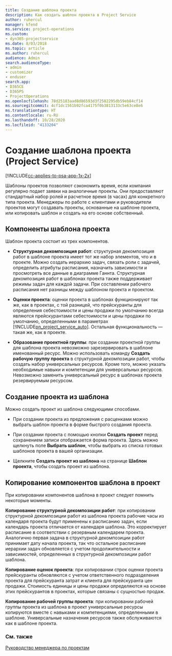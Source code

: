 ```yaml
---
title: Создание шаблона проекта
description: Как создать шаблон проекта в Project Service
author: ruhercul
manager: kfend
ms.service: project-operations
ms.custom:
- dyn365-projectservice
ms.date: 8/03/2018
ms.topic: article
ms.author: ruhercul
audience: Admin
search.audienceType:
- admin
- customizer
- enduser
search.app:
- D365CE
- D365PS
- ProjectOperations
ms.openlocfilehash: 78d25183aad8d86593d3f2582295db59eb84cf14
ms.sourcegitcommit: 4cf1dc1561b92fca4175f0b3813133c5e63ce8e6
ms.translationtype: HT
ms.contentlocale: ru-RU
ms.lasthandoff: 10/28/2020
ms.locfileid: "4133204"
---
```

# <a name="create-a-project-template-project-service"></a>Создание шаблона проекта (Project Service)

[!INCLUDE[cc-applies-to-psa-app-1x-2x](../includes/cc-applies-to-psa-app-1x-2x.md)]

Шаблоны проектов позволяют сэкономить время, если компания регулярно подает заявки на аналогичные проекты. Они предоставляют стандартный набор ролей и расчетное время (в часах) для конкретного типа проекта. Менеджеры по работе с клиентами и руководители проектов могут создавать проекты, основанные на шаблоне проекта, или копировать шаблон и создать на его основе собственный.  
  
## <a name="components-of-project-template"></a>Компоненты шаблона проекта
 Шаблон проекта состоит из трех компонентов.  
  
- **Структурная декомпозиция работ**: структурная декомпозиция работ в шаблоне проекта имеет тот же набор элементов, что и в проекте. Можно создать иерархию задач, связать роли с задачей, определить атрибуты расписания, назначить зависимости и просмотреть все данные в диаграмме Ганнта. Структурная декомпозиция работ в шаблонах проекта также поддерживает режимы задач для каждой задачи. При составлении рабочего расписания нет разницы между шаблоном проекта и проектом.  
  
- **Оценки проекта**: оценки проекта в шаблонах функционируют так же, как в проектах, с той разницей, что прейскуранты для определения себестоимости и цены продажи по умолчанию всегда являются прейскурантами себестоимости и цены продажи по умолчанию, определенными в параметрах [!INCLUDE[pn_project_service_auto](../includes/pn-project-service-auto.md)]. Остальная функциональность — такая же, как в проекте.  
  
- **Образование проектной группы**: при создании проектной группы для шаблона проекта невозможно зарезервировать в шаблоне именованный ресурс. Можно использовать команду **Создать рабочую группу проекта** в структурной декомпозиции работ, чтобы создать набор универсальных ресурсов. Кроме того, можно указать необходимые навыки и компетенции для универсальных ресурсов. Невозможно заменить универсальный ресурс в шаблонах проекта резервируемым ресурсом.  
  
## <a name="create-a-project-from-a-template"></a>Создание проекта из шаблона  
 Можно создать проект из шаблона следующими способами.  
  
-   При создании проекта из предложения с расценками можно выбрать шаблон проекта в форме быстрого создания проекта.  
  
-   При создании проекта с помощью кнопки **Создать проект** перед сохранением записи отображается форма проекта. Здесь можно щелкнуть поле **Выбрать шаблон**, чтобы выбрать из списка готовых шаблонов проекта в вашей организации.  
  
-   Щелкните **Создать проект из шаблона** на странице **Шаблон проекта**, чтобы создать проект из шаблона.  
  
## <a name="copying-components-of-a-template-to-a-project"></a>Копирование компонентов шаблона в проект  
 При копировании компонентов шаблона в проект следует помнить некоторые моменты.  
  
 **Копирование структурной декомпозиции работ**: при копировании структурной декомпозиции работ из шаблона проекта рабочие часы из календаря проекта будут применены к расписанию задач, если календарь проекта отличается от календаря шаблона. Это корректирует расписание в соответствии с резервным календарем проекта. Аналогично первая задача в структурной декомпозиции работ принимает дату начала проекта, так что остальное расписание иерархии задач обновляется с учетом продолжительности и зависимостей, определенных в структурной декомпозиции работ шаблона.  
  
 **Копирование оценок проекта**: при копировании строк оценки проекта прейскуранты обновляются с учетом ответственного подразделения проекта для прейскуранта затрат и клиента для прейскуранта цен продажи. Стоимость единицы и цены продажи определяются на основе этих прейскурантов в проектах, которые связаны с сущностью продаж.  
  
 **Копирование рабочей группы проекта**: при копировании рабочей группы проекта из шаблона в проект универсальные ресурсы копируются вместе с навыками и компетенциями, определенными в шаблоне. Универсальные назначения ресурсов также обслуживаются как в шаблоне проекта.  
  
### <a name="see-also"></a>См. также  
 [Руководство менеджера по проектам](../psa/project-manager-guide.md)
